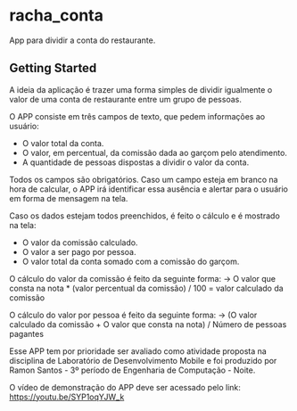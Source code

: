 # racha_conta

App para dividir a conta do restaurante.

## Getting Started

A ideia da aplicação é trazer uma forma simples de dividir igualmente o valor de uma conta de restaurante entre um grupo de pessoas.

O APP consiste em três campos de texto, que pedem informações ao usuário:
- O valor total da conta.
- O valor, em percentual, da comissão dada ao garçom pelo atendimento.
- A quantidade de pessoas dispostas a dividir o valor da conta.

Todos os campos são obrigatórios. Caso um campo esteja em branco na hora de calcular, o APP irá identificar essa ausência e alertar para o usuário em forma de mensagem na tela.

Caso os dados estejam todos preenchidos, é feito o cálculo e é mostrado na tela:
- O valor da comissão calculado.
- O valor a ser pago por pessoa.
- O valor total da conta somado com a comissão do garçom.

O cálculo do valor da comissão é feito da seguinte forma:
-> O valor que consta na nota * (valor percentual da comissão) / 100 = valor calculado da comissão

O cálculo do valor por pessoa é feito da seguinte forma:
-> (O valor calculado da comissão + O valor que consta na nota) / Número de pessoas pagantes

Esse APP tem por prioridade ser avaliado como atividade proposta na disciplina de Laboratório de Desenvolvimento Mobile e foi produzido por Ramon Santos - 3º período de Engenharia de Computação - Noite.

O vídeo de demonstração do APP deve ser acessado pelo link:
https://youtu.be/SYP1oqYJW_k
